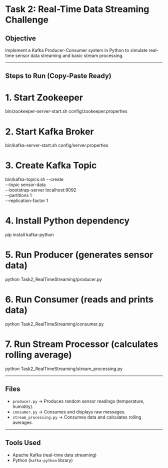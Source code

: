 # Task 2: Real-Time Data Streaming Challenge

## Objective
Implement a Kafka Producer-Consumer system in Python to simulate real-time sensor data streaming and basic stream processing.

---

## Steps to Run (Copy-Paste Ready)

# 1. Start Zookeeper
bin/zookeeper-server-start.sh config/zookeeper.properties

# 2. Start Kafka Broker
bin/kafka-server-start.sh config/server.properties

# 3. Create Kafka Topic
bin/kafka-topics.sh --create \
    --topic sensor-data \
    --bootstrap-server localhost:9092 \
    --partitions 1 \
    --replication-factor 1

# 4. Install Python dependency
pip install kafka-python

# 5. Run Producer (generates sensor data)
python Task2_RealTimeStreaming/producer.py

# 6. Run Consumer (reads and prints data)
python Task2_RealTimeStreaming/consumer.py

# 7. Run Stream Processor (calculates rolling average)
python Task2_RealTimeStreaming/stream_processing.py

---

## Files
- `producer.py` → Produces random sensor readings (temperature, humidity).
- `consumer.py` → Consumes and displays raw messages.
- `stream_processing.py` → Consumes data and calculates rolling averages.

---

## Tools Used
- Apache Kafka (real-time data streaming)
- Python (`kafka-python` library)
